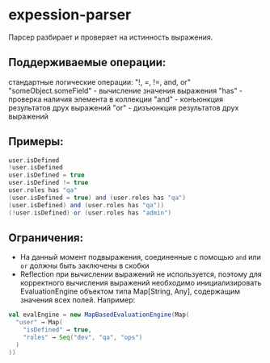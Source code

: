 # expession-parser

Парсер разбирает и проверяет на истинность выражения.

## Поддерживаемые операции:
стандартные логические операции: "!, =, !=, and, or" 
"someObject.someField" - вычисление значения выражения
"has" - проверка наличия элемента в коллекции
"and" - конъюнкция результатов друх выражений
"or" - дизъюнкция результатов друх выражений

## Примеры:
```scala
user.isDefined
!user.isDefined
user.isDefined = true 
user.isDefined != true
user.roles has "qa" 
(user.isDefined = true) and (user.roles has "qa") 
(user.isDefined) and (user.roles has "qa")) 
(!user.isDefined) or (user.roles has "admin")
```

## Ограничения:
* На данный момент подвыражения, соединенные с помощью `and` или `or` должны быть заключены в скобки
* Reflection при вычислении выражений не используется, поэтому для корректного вычисления выражений необходимо инициализировать EvaluationEngine 
объектом типа Map[String, Any], содержащим значения всех полей. Например:
```scala
val evalEngine = new MapBasedEvaluationEngine(Map(
  "user" → Map(
    "isDefined" → true,
    "roles" → Seq("dev", "qa", "ops")
  )
))
```